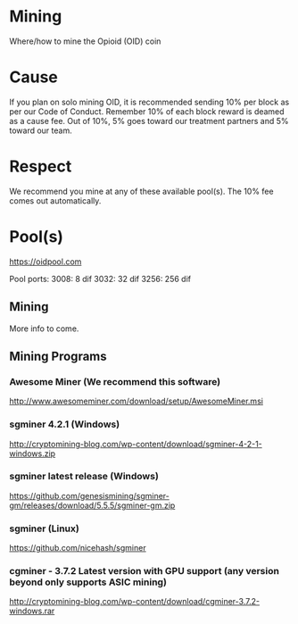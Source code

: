 # Mining
Where/how to mine the Opioid (OID) coin

# Cause
If you plan on solo mining OID, it is recommended sending 10% per block as per our Code of Conduct. Remember 10% of each block
reward is deamed as a cause fee. Out of 10%, 5% goes toward our treatment partners and 5% toward our team. 

# Respect
We recommend you mine at any of these available pool(s). The 10% fee comes out automatically. 

# Pool(s)
https://oidpool.com

Pool ports:
3008: 8 dif
3032: 32 dif
3256: 256 dif

## Mining 
More info to come. 

## Mining Programs

### Awesome Miner (We recommend this software)
http://www.awesomeminer.com/download/setup/AwesomeMiner.msi

### sgminer 4.2.1 (Windows)
http://cryptomining-blog.com/wp-content/download/sgminer-4-2-1-windows.zip

### sgminer latest release (Windows)
https://github.com/genesismining/sgminer-gm/releases/download/5.5.5/sgminer-gm.zip

### sgminer (Linux)
https://github.com/nicehash/sgminer

### cgminer - 3.7.2 Latest version with GPU support (any version beyond only supports ASIC mining)
http://cryptomining-blog.com/wp-content/download/cgminer-3.7.2-windows.rar


